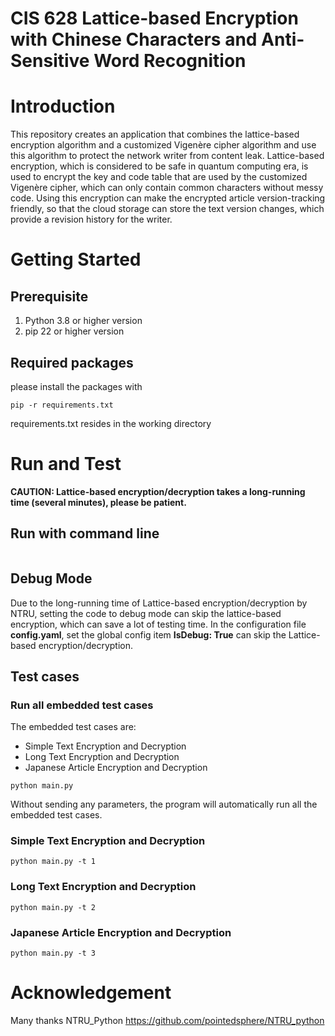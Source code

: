 # CIS 628 Lattice-based Encryption with Chinese Characters and Anti-Sensitive Word Recognition

# Introduction
This repository creates an application that combines the lattice-based encryption algorithm and a customized Vigenère cipher algorithm and use this algorithm to protect the network writer from content leak. Lattice-based encryption, which is considered to be safe in quantum computing era, is used to encrypt the key and code table that are used by the customized Vigenère cipher, which can only contain common characters without messy code. Using this encryption can make the encrypted article version-tracking friendly, so that the cloud storage can store the text version changes, which provide a revision history for the writer. 

# Getting Started
## Prerequisite
1.	Python 3.8 or higher version
2.	pip 22 or higher version

## Required packages
please install the packages with
```shell
pip -r requirements.txt
```
requirements.txt resides in the working directory

# Run and Test
**CAUTION: Lattice-based encryption/decryption takes a long-running time (several minutes), please be patient.**
## Run with command line
```
```
## Debug Mode
Due to the long-running time of Lattice-based encryption/decryption by NTRU, setting the code to debug mode can skip the lattice-based encryption, which can save a lot of testing time.
In the configuration file **config.yaml**, set the global config item **IsDebug: True** can skip the Lattice-based encryption/decryption.

## Test cases
### Run all embedded test cases
The embedded test cases are: 
* Simple Text Encryption and Decryption
* Long Text Encryption and Decryption
* Japanese Article Encryption and Decryption
```shell
python main.py
```
Without sending any parameters, the program will automatically run all the embedded test cases.

### Simple Text Encryption and Decryption
```shell
python main.py -t 1
```

### Long Text Encryption and Decryption
```shell
python main.py -t 2
```

### Japanese Article Encryption and Decryption
```shell
python main.py -t 3
```

# Acknowledgement
Many thanks NTRU_Python https://github.com/pointedsphere/NTRU_python
